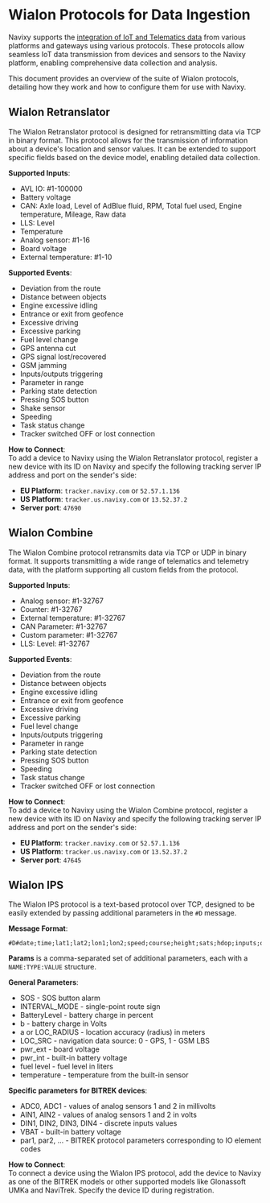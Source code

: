 # Wialon Protocols for Data Ingestion

Navixy supports the [integration of IoT and Telematics data](../integrate-iot-data-from-servers-and-gateways.md) from various platforms and gateways using various protocols. These protocols allow seamless IoT data transmission from devices and sensors to the Navixy platform, enabling comprehensive data collection and analysis.

This document provides an overview of the suite of Wialon protocols, detailing how they work and how to configure them for use with Navixy.

## Wialon Retranslator

The Wialon Retranslator protocol is designed for retransmitting data via TCP in binary format. This protocol allows for the transmission of information about a device's location and sensor values. It can be extended to support specific fields based on the device model, enabling detailed data collection.

**Supported Inputs**:

- AVL IO: #1-100000
- Battery voltage
- CAN: Axle load, Level of AdBlue fluid, RPM, Total fuel used, Engine temperature, Mileage, Raw data
- LLS: Level
- Temperature
- Analog sensor: #1-16
- Board voltage
- External temperature: #1-10

**Supported Events**:

- Deviation from the route
- Distance between objects
- Engine excessive idling
- Entrance or exit from geofence
- Excessive driving
- Excessive parking
- Fuel level change
- GPS antenna cut
- GPS signal lost/recovered
- GSM jamming
- Inputs/outputs triggering
- Parameter in range
- Parking state detection
- Pressing SOS button
- Shake sensor
- Speeding
- Task status change
- Tracker switched OFF or lost connection

**How to Connect**:  
To add a device to Navixy using the Wialon Retranslator protocol, register a new device with its ID on Navixy and specify the following tracking server IP address and port on the sender's side:

- **EU Platform**: `tracker.navixy.com` or `52.57.1.136`
- **US Platform**: `tracker.us.navixy.com` or `13.52.37.2`
- **Server port**: `47690`

## Wialon Combine

The Wialon Combine protocol retransmits data via TCP or UDP in binary format. It supports transmitting a wide range of telematics and telemetry data, with the platform supporting all custom fields from the protocol.

**Supported Inputs**:

- Analog sensor: #1-32767
- Counter: #1-32767
- External temperature: #1-32767
- CAN Parameter: #1-32767
- Custom parameter: #1-32767
- LLS: Level: #1-32767

**Supported Events**:

- Deviation from the route
- Distance between objects
- Engine excessive idling
- Entrance or exit from geofence
- Excessive driving
- Excessive parking
- Fuel level change
- Inputs/outputs triggering
- Parameter in range
- Parking state detection
- Pressing SOS button
- Speeding
- Task status change
- Tracker switched OFF or lost connection

**How to Connect**:  
To add a device to Navixy using the Wialon Combine protocol, register a new device with its ID on Navixy and specify the following tracking server IP address and port on the sender's side:

- **EU Platform**: `tracker.navixy.com` or `52.57.1.136`
- **US Platform**: `tracker.us.navixy.com` or `13.52.37.2`
- **Server port**: `47645`

## Wialon IPS

The Wialon IPS protocol is a text-based protocol over TCP, designed to be easily extended by passing additional parameters in the `#D` message.

**Message Format**:

```
#D#date;time;lat1;lat2;lon1;lon2;speed;course;height;sats;hdop;inputs;outputs;adc;ibutton;params\r\n
```

**Params** is a comma-separated set of additional parameters, each with a `NAME:TYPE:VALUE` structure.

**General Parameters**:

- SOS - SOS button alarm
- INTERVAL\_MODE - single-point route sign
- BatteryLevel - battery charge in percent
- b - battery charge in Volts
- a or LOC\_RADIUS - location accuracy (radius) in meters
- LOC\_SRC - navigation data source: 0 - GPS, 1 - GSM LBS
- pwr\_ext - board voltage
- pwr\_int - built-in battery voltage
- fuel level - fuel level in liters
- temperature - temperature from the built-in sensor

**Specific parameters** **for BITREK devices**:

- ADC0, ADC1 - values of analog sensors 1 and 2 in millivolts
- AIN1, AIN2 - values of analog sensors 1 and 2 in volts
- DIN1, DIN2, DIN3, DIN4 - discrete inputs values
- VBAT - built-in battery voltage
- par1, par2, ... - BITREK protocol parameters corresponding to IO element codes

**How to Connect**:  
To connect a device using the Wialon IPS protocol, add the device to Navixy as one of the BITREK models or other supported models like Glonassoft UMKa and NaviTrek. Specify the device ID during registration.